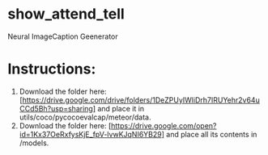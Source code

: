 # show_attend_tell
Neural ImageCaption Geenerator


# Instructions:
1) Download the folder here: [https://drive.google.com/drive/folders/1DeZPUyIWliDrh7IRUYehr2v64uCCd5Bh?usp=sharing] and place it in utils/coco/pycocoevalcap/meteor/data.
2) Download the folder here: [https://drive.google.com/open?id=1Kx37OeRxfysKjE_fpV-lvwKJqNI6YB29] and place all its contents in /models.

